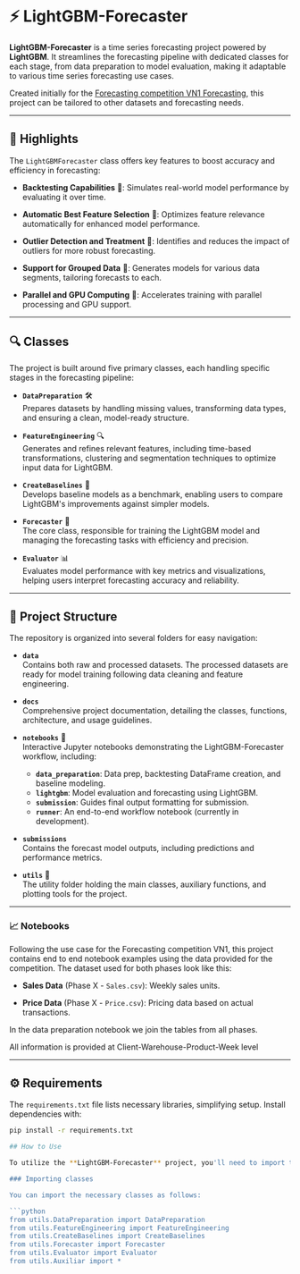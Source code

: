 # ⚡ LightGBM-Forecaster 

**LightGBM-Forecaster** is a time series forecasting project powered by **LightGBM**. It streamlines the forecasting pipeline with dedicated classes for each stage, from data preparation to model evaluation, making it adaptable to various time series forecasting use cases.

Created initially for the [Forecasting competition VN1 Forecasting](https://www.datasource.ai/en/home/data-science-competitions-for-startups/phase-2-vn1-forecasting-accuracy-challenge/description), this project can be tailored to other datasets and forecasting needs.

---


## 🌟 Highlights

The `LightGBMForecaster` class offers key features to boost accuracy and efficiency in forecasting:

- **Backtesting Capabilities** 🧭: Simulates real-world model performance by evaluating it over time.
  
- **Automatic Best Feature Selection** 🎯: Optimizes feature relevance automatically for enhanced model performance.
  
- **Outlier Detection and Treatment** 🚨: Identifies and reduces the impact of outliers for more robust forecasting.

- **Support for Grouped Data** 👥: Generates models for various data segments, tailoring forecasts to each.

- **Parallel and GPU Computing** 🚀: Accelerates training with parallel processing and GPU support.

---

## 🔍 **Classes**

The project is built around five primary classes, each handling specific stages in the forecasting pipeline:

- **`DataPreparation`** 🛠️  
   Prepares datasets by handling missing values, transforming data types, and ensuring a clean, model-ready structure.

- **`FeatureEngineering`** 🔍  
   Generates and refines relevant features, including time-based transformations, clustering and segmentation techniques to optimize input data for LightGBM.

- **`CreateBaselines`** 🧩  
   Develops baseline models as a benchmark, enabling users to compare LightGBM's improvements against simpler models.

- **`Forecaster`** 🔮  
   The core class, responsible for training the LightGBM model and managing the forecasting tasks with efficiency and precision.

- **`Evaluator`** 📊  
   Evaluates model performance with key metrics and visualizations, helping users interpret forecasting accuracy and reliability.

---

## 📁 Project Structure

The repository is organized into several folders for easy navigation:

- **`data`**  
  Contains both raw and processed datasets. The processed datasets are ready for model training following data cleaning and feature engineering.

- **`docs`**  
  Comprehensive project documentation, detailing the classes, functions, architecture, and usage guidelines.

- **`notebooks`** 📝  
  Interactive Jupyter notebooks demonstrating the LightGBM-Forecaster workflow, including:
  - **`data_preparation`**: Data prep, backtesting DataFrame creation, and baseline modeling.
  - **`lightgbm`**: Model evaluation and forecasting using LightGBM.
  - **`submission`**: Guides final output formatting for submission.
  - **`runner`**: An end-to-end workflow notebook (currently in development).

- **`submissions`**  
  Contains the forecast model outputs, including predictions and performance metrics.

- **`utils`** 🔧  
  The utility folder holding the main classes, auxiliary functions, and plotting tools for the project.

---

### 📈 **Notebooks**  

Following the use case for the Forecasting competition VN1, this project contains end to end notebook examples using the data provided for the competition. The dataset used for both phases look like this:

- **Sales Data** (Phase X - `Sales.csv`): Weekly sales units.

- **Price Data** (Phase X - `Price.csv`): Pricing data based on actual transactions.

In the data preparation notebook we join the tables from all phases. 

All information is provided at Client-Warehouse-Product-Week level

---

## ⚙️ Requirements

The `requirements.txt` file lists necessary libraries, simplifying setup. Install dependencies with:

```bash
pip install -r requirements.txt

## How to Use

To utilize the **LightGBM-Forecaster** project, you'll need to import the relevant classes from the `utils` folder. Each class is designed to handle specific tasks within the time series forecasting pipeline.

### Importing classes

You can import the necessary classes as follows:

```python
from utils.DataPreparation import DataPreparation
from utils.FeatureEngineering import FeatureEngineering
from utils.CreateBaselines import CreateBaselines
from utils.Forecaster import Forecaster
from utils.Evaluator import Evaluator
from utils.Auxiliar import *